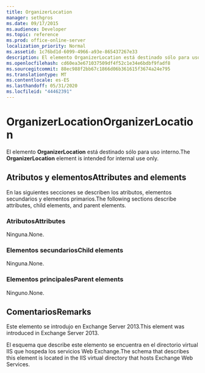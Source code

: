 ```yaml
---
title: OrganizerLocation
manager: sethgros
ms.date: 09/17/2015
ms.audience: Developer
ms.topic: reference
ms.prod: office-online-server
localization_priority: Normal
ms.assetid: 1c76bd1d-6099-4966-a93e-865437267e33
description: El elemento OrganizerLocation está destinado sólo para uso interno.
ms.openlocfilehash: cd60ea3e671037509df4f52c1e34e6bdbf9fadf8
ms.sourcegitcommit: 88ec988f2bb67c1866d06b361615f3674a24e795
ms.translationtype: MT
ms.contentlocale: es-ES
ms.lasthandoff: 05/31/2020
ms.locfileid: "44462391"
---
```

# <a name="organizerlocation"></a><span data-ttu-id="9700b-103">OrganizerLocation</span><span class="sxs-lookup"><span data-stu-id="9700b-103">OrganizerLocation</span></span>

<span data-ttu-id="9700b-104">El elemento **OrganizerLocation** está destinado sólo para uso interno.</span><span class="sxs-lookup"><span data-stu-id="9700b-104">The **OrganizerLocation** element is intended for internal use only.</span></span> 

## <a name="attributes-and-elements"></a><span data-ttu-id="9700b-105">Atributos y elementos</span><span class="sxs-lookup"><span data-stu-id="9700b-105">Attributes and elements</span></span>

<span data-ttu-id="9700b-106">En las siguientes secciones se describen los atributos, elementos secundarios y elementos primarios.</span><span class="sxs-lookup"><span data-stu-id="9700b-106">The following sections describe attributes, child elements, and parent elements.</span></span>
  
### <a name="attributes"></a><span data-ttu-id="9700b-107">Atributos</span><span class="sxs-lookup"><span data-stu-id="9700b-107">Attributes</span></span>

<span data-ttu-id="9700b-108">Ninguna.</span><span class="sxs-lookup"><span data-stu-id="9700b-108">None.</span></span>
  
### <a name="child-elements"></a><span data-ttu-id="9700b-109">Elementos secundarios</span><span class="sxs-lookup"><span data-stu-id="9700b-109">Child elements</span></span>

<span data-ttu-id="9700b-110">Ninguna.</span><span class="sxs-lookup"><span data-stu-id="9700b-110">None.</span></span>
  
### <a name="parent-elements"></a><span data-ttu-id="9700b-111">Elementos principales</span><span class="sxs-lookup"><span data-stu-id="9700b-111">Parent elements</span></span>

<span data-ttu-id="9700b-112">Ninguno.</span><span class="sxs-lookup"><span data-stu-id="9700b-112">None.</span></span>
  
## <a name="remarks"></a><span data-ttu-id="9700b-113">Comentarios</span><span class="sxs-lookup"><span data-stu-id="9700b-113">Remarks</span></span>

<span data-ttu-id="9700b-114">Este elemento se introdujo en Exchange Server 2013.</span><span class="sxs-lookup"><span data-stu-id="9700b-114">This element was introduced in Exchange Server 2013.</span></span>
  
<span data-ttu-id="9700b-115">El esquema que describe este elemento se encuentra en el directorio virtual IIS que hospeda los servicios Web Exchange.</span><span class="sxs-lookup"><span data-stu-id="9700b-115">The schema that describes this element is located in the IIS virtual directory that hosts Exchange Web Services.</span></span>
  

